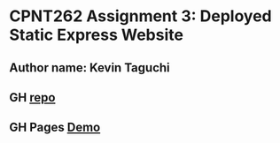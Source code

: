 # CPNT262 Assignment 3: Deployed Static Express Website
## Author name: Kevin Taguchi
## GH [repo](https://github.com/Kevin-234/cpnt262-a3)
## GH Pages [Demo](https://kevin-234.github.io/cpnt262-a3/)

